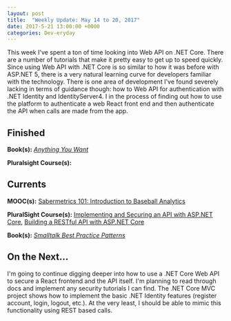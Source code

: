 ```yaml
---
layout: post
title:  "Weekly Update: May 14 to 20, 2017"
date: 2017-5-21 13:00:00 +0000
categories: Dev-eryday
---
```

This week I've spent a ton of time looking into Web API on .NET Core. There are a number of tutorials that make it pretty easy to get up to speed quickly. Since using Web API with .NET Core is so similar to how it was before with ASP.NET 5, there is a very natural learning curve for developers familiar with the technology. There is one area of development I've found severely lacking in terms of guidance though: how to Web API for authentication with .NET Identity and IdentityServer4. I in the process of finding out how to use the platform to authenticate a web React front end and then authenticate the API when calls are made from the app. 

Finished
--------
**Book(s):** *[Anything You Want][ayw]* 

**Pluralsight Course(s):** 

Currents
--------
**MOOC(s):** [Sabermetrics 101: Introduction to Baseball Analytics][saber]

**PluralSight Course(s):** [Implementing and Securing an API with ASP.NET Core][core], [Building a RESTful API with ASP.NET Core][rest]

**Book(s):** *[Smalltalk Best Practice Patterns][sbp]*

On the Next...
--------
I'm going to continue digging deeper into how to use a .NET Core Web API to secure a React frontend and the API itself. I'm planning to read through docs and implement any security tutorials I can find. The .NET Core MVC project shows how to implement the basic .NET Identity features (register account, login, logout, etc.). At the very least, I should be able to mimic this functionality using REST based calls.

[rest]: https://app.pluralsight.com/library/courses/asp-dot-net-core-restful-api-building/table-of-contents
[core]: https://app.pluralsight.com/library/courses/aspdotnetcore-implementing-securing-api/table-of-contents
[saber]: https://www.edx.org/course/sabermetrics-101-introduction-baseball-bux-sabr101x-0
[sbp]: https://www.amazon.com/Smalltalk-Best-Practice-Patterns-Kent/dp/013476904X
[ayw]: https://www.amazon.com/Anything-You-Want-Lessons-Entrepreneur-ebook/dp/B00SI0B5FS/ref=sr_1_1?ie=UTF8&qid=1494987347&sr=8-1&keywords=anything+you+want